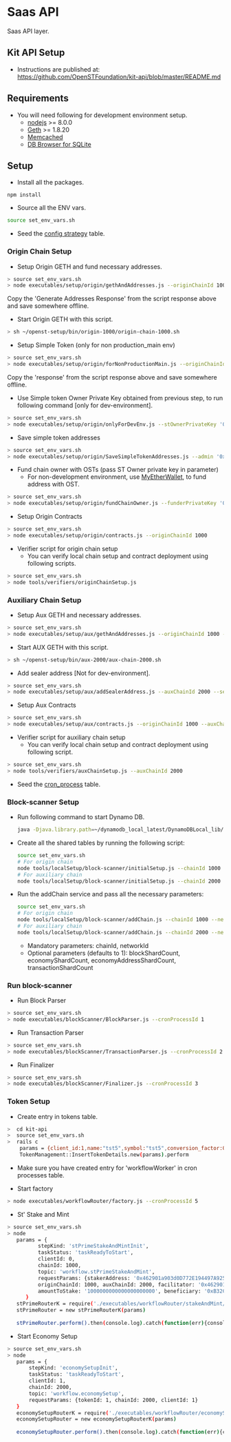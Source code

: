 # Saas API
Saas API layer.

## Kit API Setup
* Instructions are published at:  
  https://github.com/OpenSTFoundation/kit-api/blob/master/README.md

## Requirements
* You will need following for development environment setup.
    - [nodejs](https://nodejs.org/) >= 8.0.0
    - [Geth](https://github.com/ethereum/go-ethereum/) >= 1.8.20
    - [Memcached](https://memcached.org/)
    - [DB Browser for SQLite](https://sqlitebrowser.org/)

## Setup
* Install all the packages.
```
npm install
```

* Source all the ENV vars.
```bash
source set_env_vars.sh
```

* Seed the [config strategy](https://github.com/OpenSTFoundation/saas-api/blob/master/configStrategySeed.md) table.

### Origin Chain Setup

* Setup Origin GETH and fund necessary addresses.
```bash
> source set_env_vars.sh
> node executables/setup/origin/gethAndAddresses.js --originChainId 1000
```

Copy the 'Generate Addresses Response' from the script response above and save somewhere offline.

* Start Origin GETH with this script.
```bash
> sh ~/openst-setup/bin/origin-1000/origin-chain-1000.sh
```

* Setup Simple Token (only for non production_main env)
```bash
> source set_env_vars.sh
> node executables/setup/origin/forNonProductionMain.js --originChainId 1000
```

Copy the 'response' from the script response above and save somewhere offline.

* Use Simple token Owner Private Key obtained from previous step, to run following command [only for dev-environment].
```bash
> source set_env_vars.sh
> node executables/setup/origin/onlyForDevEnv.js --stOwnerPrivateKey '0xabc...'
```

* Save simple token addresses
```bash
> source set_env_vars.sh
> node executables/setup/origin/SaveSimpleTokenAddresses.js --admin '0xabc...' --owner '0xabc...'
```

* Fund chain owner with OSTs (pass ST Owner private key in parameter)
    - For non-development environment, use [MyEtherWallet](https://www.myetherwallet.com/#send-transaction), to fund address with OST.

```bash
> source set_env_vars.sh
> node executables/setup/origin/fundChainOwner.js --funderPrivateKey '0xabc...'
```

* Setup Origin Contracts
```bash
> source set_env_vars.sh
> node executables/setup/origin/contracts.js --originChainId 1000
```

* Verifier script for origin chain setup
    - You can verify local chain setup and contract deployment using following scripts.
```bash
> source set_env_vars.sh
> node tools/verifiers/originChainSetup.js
```

### Auxiliary Chain Setup

* Setup Aux GETH and necessary addresses.
```bash
> source set_env_vars.sh
> node executables/setup/aux/gethAndAddresses.js --originChainId 1000 --auxChainId 2000
```

* Start AUX GETH with this script.
```bash
> sh ~/openst-setup/bin/aux-2000/aux-chain-2000.sh
```

* Add sealer address [Not for dev-environment].
```bash
> source set_env_vars.sh
> node executables/setup/aux/addSealerAddress.js --auxChainId 2000 --sealerAddress '0xabc...' --sealerPrivateKey '0xabc...'
```

* Setup Aux Contracts
```bash
> source set_env_vars.sh
> node executables/setup/aux/contracts.js --originChainId 1000 --auxChainId 2000
```

* Verifier script for auxiliary chain setup
    - You can verify local chain setup and contract deployment using following script.
```bash
> source set_env_vars.sh
> node tools/verifiers/auxChainSetup.js --auxChainId 2000
```

* Seed the [cron_process](https://github.com/OpenSTFoundation/saas-api/blob/master/cronProcessSeed.md) table.

### Block-scanner Setup

* Run following command to start Dynamo DB.
  ```bash
  java -Djava.library.path=~/dynamodb_local_latest/DynamoDBLocal_lib/ -jar ~/dynamodb_local_latest/DynamoDBLocal.jar -sharedDb -dbPath ~/dynamodb_local_latest/
  ```

* Create all the shared tables by running the following script: 
    ```bash
    source set_env_vars.sh
    # For origin chain
    node tools/localSetup/block-scanner/initialSetup.js --chainId 1000
    # For auxiliary chain
    node tools/localSetup/block-scanner/initialSetup.js --chainId 2000
    ```
* Run the addChain service and pass all the necessary parameters:
    ```bash
    source set_env_vars.sh
    # For origin chain
    node tools/localSetup/block-scanner/addChain.js --chainId 1000 --networkId 1000 --blockShardCount 2 --economyShardCount 2 --economyAddressShardCount 2 --transactionShardCount 2
    # For auxiliary chain
    node tools/localSetup/block-scanner/addChain.js --chainId 2000 --networkId 2000 --blockShardCount 2 --economyShardCount 2 --economyAddressShardCount 2 --transactionShardCount 2
    ```
    * Mandatory parameters: chainId, networkId
    * Optional parameters (defaults to 1): blockShardCount, economyShardCount, economyAddressShardCount, transactionShardCount
   
### Run block-scanner
* Run Block Parser
```bash
> source set_env_vars.sh
> node executables/blockScanner/BlockParser.js --cronProcessId 1
```

* Run Transaction Parser
```bash
> source set_env_vars.sh
> node executables/blockScanner/TransactionParser.js --cronProcessId 2
```

* Run Finalizer
```bash
> source set_env_vars.sh
> node executables/blockScanner/Finalizer.js --cronProcessId 3
```

### Token Setup
* Create entry in tokens table.
```bash
>  cd kit-api
>  source set_env_vars.sh
>  rails c 
    params = {client_id:1,name:"tst5",symbol:"tst5",conversion_factor:0.8}
    TokenManagement::InsertTokenDetails.new(params).perform
```

* Make sure you have created entry for 'workflowWorker' in cron processes table.

* Start factory
```bash
> node executables/workflowRouter/factory.js --cronProcessId 5
```

* St' Stake and Mint
```bash
> source set_env_vars.sh
> node
   params = {
          stepKind: 'stPrimeStakeAndMintInit',
          taskStatus: 'taskReadyToStart',
          clientId: 0,
          chainId: 1000,
          topic: 'workflow.stPrimeStakeAndMint',
          requestParams: {stakerAddress: '0x462901a903d0D772E194497A9254238D01220D57', 
          originChainId: 1000, auxChainId: 2000, facilitator: '0x462901a903d0D772E194497A9254238D01220D57', 
          amountToStake: '1000000000000000000000', beneficiary: '0xB32C00C0b1532fa6BACA7F0dF065d3B8a3456cBf'}
      }
   stPrimeRouterK = require('./executables/workflowRouter/stakeAndMint/stPrimeRouter')
   stPrimeRouter = new stPrimeRouterK(params)
   
   stPrimeRouter.perform().then(console.log).catch(function(err){console.log('err', err)})
```

* Start Economy Setup
```bash
> source set_env_vars.sh
> node
   params = {
       stepKind: 'economySetupInit',
       taskStatus: 'taskReadyToStart',
       clientId: 1,
       chainId: 2000,
       topic: 'workflow.economySetup',
       requestParams: {tokenId: 1, chainId: 2000, clientId: 1}
   }
   economySetupRouterK = require('./executables/workflowRouter/economySetupRouter.js')
   economySetupRouter = new economySetupRouterK(params)
   
   economySetupRouter.perform().then(console.log).catch(function(err){console.log('err', err)})
```
